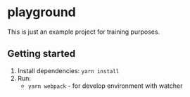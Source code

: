 # playground
This is just an example project for training purposes.

## Getting started
1. Install dependencies: `yarn install`
2. Run:
    * `yarn webpack` - for develop environment with watcher
